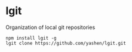 # lgit
Organization of local git repositories

    npm install lgit -g
    lgit clone https://github.com/yashen/lgit.git
